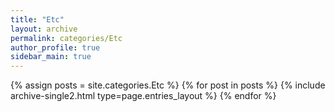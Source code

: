 ```yaml
---
title: "Etc"
layout: archive
permalink: categories/Etc
author_profile: true
sidebar_main: true
---
```


{% assign posts = site.categories.Etc %}
{% for post in posts %} {% include archive-single2.html type=page.entries_layout %} {% endfor %}